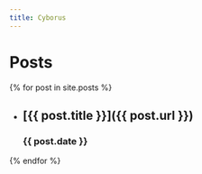 ```yaml
---
title: Cyborus
---
```

# Posts

{% for post in site.posts %}
  - ## [{{ post.title }}]({{ post.url }})
    ### {{ post.date }}


{% endfor %}